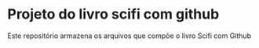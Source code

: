 # Projeto do livro scifi com github

Este repositório armazena os arquivos que compõe o livro Scifi com Github